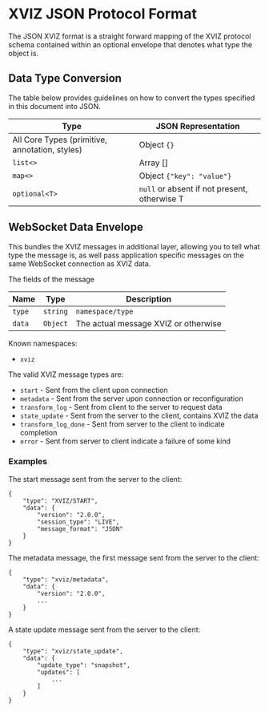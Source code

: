 # XVIZ JSON Protocol Format

The JSON XVIZ format is a straight forward mapping of the XVIZ protocol schema contained within an
optional envelope that denotes what type the object is.

## Data Type Conversion

The table below provides guidelines on how to convert the types specified in this document into
JSON.

| Type                                           | JSON Representation                          |
| ---------------------------------------------- | -------------------------------------------- |
| All Core Types (primitive, annotation, styles) | Object `{}`                                  |
| `list<>`                                       | Array []                                     |
| `map<>`                                        | Object `{"key": "value"}`                    |
| `optional<T>`                                  | `null` or absent if not present, otherwise T |

## WebSocket Data Envelope

This bundles the XVIZ messages in additional layer, allowing you to tell what type the message is,
as well pass application specific messages on the same WebSocket connection as XVIZ data.

The fields of the message

| Name   | Type     | Description                          |
| ------ | -------- | ------------------------------------ |
| `type` | `string` | `namespace/type`                     |
| `data` | `Object` | The actual message XVIZ or otherwise |

Known namespaces:

- `xviz`

The valid XVIZ message types are:

- `start` - Sent from the client upon connection
- `metadata` - Sent from the server upon connection or reconfiguration
- `transform_log` - Sent from client to the server to request data
- `state_update` - Sent from the server to the client, contains XVIZ the data
- `transform_log_done` - Sent from server to the client to indicate completion
- `error` - Sent from server to client indicate a failure of some kind

### Examples

The start message sent from the server to the client:

```
{
    "type": "XVIZ/START",
    "data": {
        "version": "2.0.0",
        "session_type": "LIVE",
        "message_format": "JSON"
    }
}
```

The metadata message, the first message sent from the server to the client:

```
{
    "type": "xviz/metadata",
    "data": {
        "version": "2.0.0",
        ...
    }
}
```

A state update message sent from the server to the client:

```
{
    "type": "xviz/state_update",
    "data": {
        "update_type": "snapshot",
        "updates": [
            ...
        ]
    }
}
```
